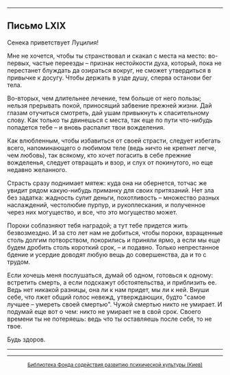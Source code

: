 

* * *

## Письмо LXIX

Сенека приветствует Луцилия!

Мне не хочется, чтобы ты странствовал и скакал с места на место: во-первых, частые переезды – признак нестойкости духа, который, пока не перестанет блуждать да озираться вокруг, не сможет утвердиться в привычке к досугу. Чтобы держать в узде душу, сперва останови бег тела.

Во-вторых, чем длительнее лечение, тем больше от него пользы; нельзя прерывать покой, приносящий забвение прежней жизни. Дай глазам отучиться смотреть, дай ушам привыкнуть к спасительному слову. Как только ты двинешься с места, так еще по пути что-нибудь попадется тебе – и вновь распалит твои вожделения.

Как влюбленным, чтобы избавиться от своей страсти, следует избегать всего, напоминающего о любимом теле (ведь ничто не крепнет легче, чем любовь), так всякому, кто хочет погасить в себе прежние вожделенья, следует отвращать и взор, и слух от покинутого, но еще недавно желанного.

Страсть сразу поднимает мятеж: куда она ни обернется, тотчас же увидит рядом какую-нибудь приманку для своих притязаний. Нет зла без задатка: жадность сулит деньги, похотливость – множество разных наслаждений, честолюбие пурпур, и рукоплескания, и полученное через них могущество, и все, что это могущество может.

Пороки соблазняют тебя наградой; а тут тебе придется жить безвозмездно. И за сто лет нам не добиться, чтобы пороки, взращенные столь долгим потворством, покорились и приняли ярмо, а если мы еще будем дробить столь короткий срок, – и подавно. Только непрестанное бдение и усердие доводят любую вещь до совершенства, да и то с трудом.

Если хочешь меня послушаться, думай об одном, готовься к одному: встретить смерть, а если подскажут обстоятельства, и приблизить ее. Ведь нет никакой разницы, она ли к нам придет, мы ли к ней. Внуши себе, что лжет общий голос невежд, утверждающих, будто "самое лучшее – умереть своей смертью". Чужой смертью никто не умирает. И подумай еще вот о чем: никто не умирает не в свой срок. Своего времени ты не потеряешь: ведь что ты оставляешь после себя, то не твое.

Будь здоров.

<div align="center">

* * *



* * *

[<small>Библиотека Фонда содействия развитию психической культуры (Киев)</small>](mailto:webmaster@psylib.kiev.ua)</div>